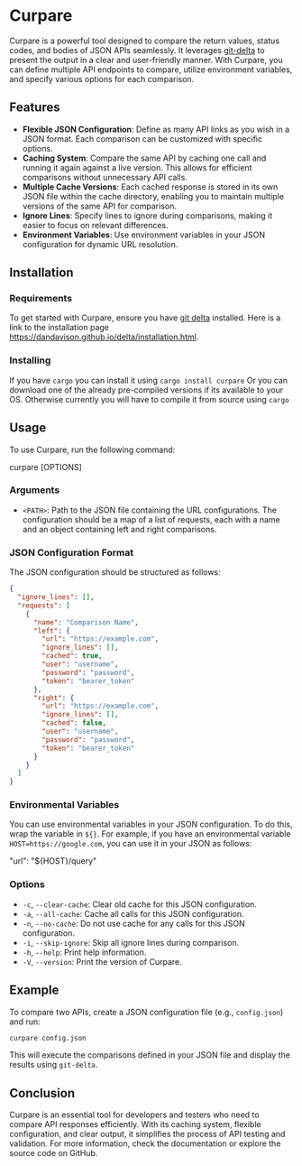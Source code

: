 # Curpare

Curpare is a powerful tool designed to compare the return values, status codes, and bodies of JSON APIs seamlessly. It leverages [git-delta](https://github.com/dandavison/delta) to present the output in a clear and user-friendly manner. With Curpare, you can define multiple API endpoints to compare, utilize environment variables, and specify various options for each comparison.

## Features

- **Flexible JSON Configuration**: Define as many API links as you wish in a JSON format. Each comparison can be customized with specific options.
- **Caching System**: Compare the same API by caching one call and running it again against a live version. This allows for efficient comparisons without unnecessary API calls.
- **Multiple Cache Versions**: Each cached response is stored in its own JSON file within the cache directory, enabling you to maintain multiple versions of the same API for comparison.
- **Ignore Lines**: Specify lines to ignore during comparisons, making it easier to focus on relevant differences.
- **Environment Variables**: Use environment variables in your JSON configuration for dynamic URL resolution.

## Installation

### Requirements

To get started with Curpare, ensure you have [git delta](https://github.com/dandavison/delta) installed. Here is a link to the installation page https://dandavison.github.io/delta/installation.html.

### Installing

If you have `cargo` you can install it using `cargo install curpare`
Or you can download one of the already pre-compiled versions if its available to your OS. Otherwise currently you will have to compile it from source using `cargo`

## Usage

To use Curpare, run the following command:

curpare [OPTIONS] <PATH>

### Arguments

- `<PATH>`: Path to the JSON file containing the URL configurations. The configuration should be a map of a list of requests, each with a name and an object containing left and right comparisons.

### JSON Configuration Format

The JSON configuration should be structured as follows:

```json
{
  "ignore_lines": [],
  "requests": [
    {
      "name": "Comparison Name",
      "left": {
        "url": "https://example.com",
        "ignore_lines": [],
        "cached": true,
        "user": "username",
        "password": "password",
        "token": "bearer_token"
      },
      "right": {
        "url": "https://example.com",
        "ignore_lines": [],
        "cached": false,
        "user": "username",
        "password": "password",
        "token": "bearer_token"
      }
    }
  ]
}
```

### Environmental Variables

You can use environmental variables in your JSON configuration. To do this, wrap the variable in `${}`. For example, if you have an environmental variable `HOST=https://google.com`, you can use it in your JSON as follows:

"url": "${HOST}/query"

### Options

- `-c`, `--clear-cache`: Clear old cache for this JSON configuration.
- `-a`, `--all-cache`: Cache all calls for this JSON configuration.
- `-n`, `--no-cache`: Do not use cache for any calls for this JSON configuration.
- `-i`, `--skip-ignore`: Skip all ignore lines during comparison.
- `-h`, `--help`: Print help information.
- `-V`, `--version`: Print the version of Curpare.

## Example

To compare two APIs, create a JSON configuration file (e.g., `config.json`) and run:

```bash
curpare config.json
```

This will execute the comparisons defined in your JSON file and display the results using `git-delta`.

## Conclusion

Curpare is an essential tool for developers and testers who need to compare API responses efficiently. With its caching system, flexible configuration, and clear output, it simplifies the process of API testing and validation. For more information, check the documentation or explore the source code on GitHub.
